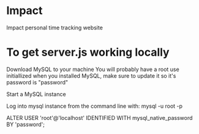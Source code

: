 # Impact
Impact personal time tracking website

# To get server.js working locally

Download MySQL to your machine
You will probably have a root use initiallized when you installed MySQL, make sure to update it so it's password is "password"

Start a MySQL instance 

Log into mysql instance from the command line with:
mysql -u root -p

ALTER USER 'root'@'localhost' IDENTIFIED WITH mysql_native_password BY 'password';



